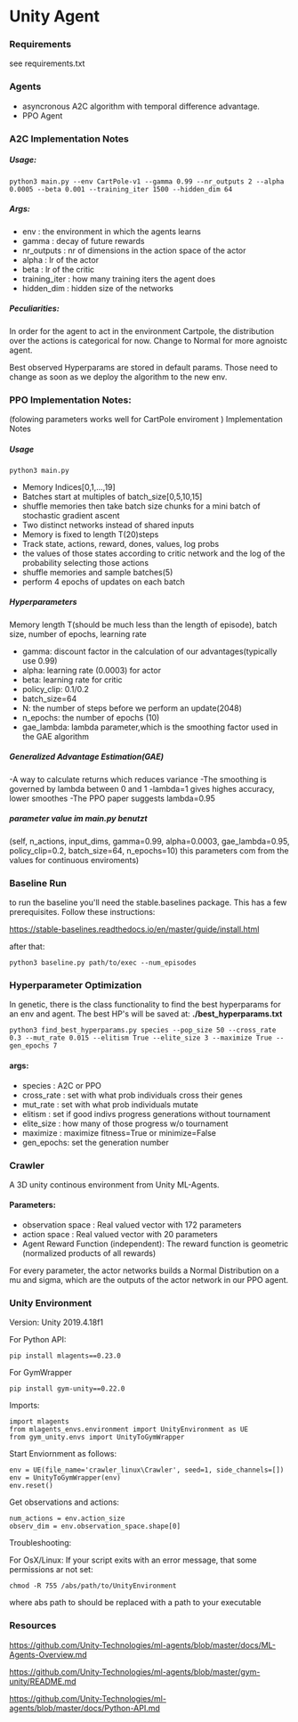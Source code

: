 # Unity Agent

### Requirements

see requirements.txt

### Agents

- asyncronous A2C algorithm with temporal difference advantage.
- PPO Agent

### A2C Implementation Notes

##### Usage:

```
python3 main.py --env CartPole-v1 --gamma 0.99 --nr_outputs 2 --alpha 0.0005 --beta 0.001 --training_iter 1500 --hidden_dim 64
```
##### Args:

- env : the environment in which the agents learns
- gamma : decay of future rewards
- nr_outputs : nr of dimensions in the action space of the actor
- alpha : lr of the actor
- beta : lr of the critic
- training_iter : how many training iters the agent does
- hidden_dim : hidden size of the networks

##### Peculiarities:

In order for the agent to act in the environment Cartpole, the distribution over the actions is categorical for now.
Change to Normal for more agnoistc agent.

Best observed Hyperparams are stored in default params. Those need to change as soon as we deploy the algorithm to the
new env.


### PPO Implementation Notes:
(folowing parameters works well for CartPole enviroment )
Implementation Notes

##### Usage

```
python3 main.py
```
- Memory Indices[0,1,...,19]
- Batches start at multiples of batch_size[0,5,10,15]
- shuffle memories then take batch size chunks for a mini batch of stochastic gradient ascent
- Two distinct networks instead of shared inputs
- Memory is fixed to length T(20)steps
- Track state, actions, reward, dones, values, log probs
 - the values of those states according to critic network and the log of the probability selecting those actions
 - shuffle memories and sample batches(5)
 - perform 4 epochs of updates on each batch

  ##### Hyperparameters

  Memory length T(should be much less than the length of episode), batch size, number of epochs, learning rate

  - gamma: discount factor in the calculation of our advantages(typically use 0.99)
  - alpha: learning rate (0.0003) for actor
  - beta: learning rate for critic
  - policy_clip: 0.1/0.2
  - batch_size=64
  - N: the number of steps before we perform an update(2048)
  - n_epochs: the number of epochs (10)
  - gae_lambda: lambda parameter,which is the smoothing factor used in the GAE algorithm

##### Generalized Advantage Estimation(GAE)
-A way to calculate returns which reduces variance
-The smoothing is governed by lambda between 0 and 1
-lambda=1 gives highes accuracy, lower smoothes
-The PPO paper suggests lambda=0.95
##### parameter value im main.py benutzt

  (self, n_actions, input_dims, gamma=0.99, alpha=0.0003, gae_lambda=0.95, policy_clip=0.2, batch_size=64, n_epochs=10)
  this parameters com from the values for continuous enviroments)

### Baseline Run

to run the baseline you'll need the stable.baselines package. This has a few prerequisites.
Follow these instructions:

https://stable-baselines.readthedocs.io/en/master/guide/install.html

after that:

```
python3 baseline.py path/to/exec --num_episodes 
```

### Hyperparameter Optimization

In genetic, there is the class functionality to find the best hyperparams for an env and agent.
The best HP's will be saved at: **./best_hyperparams.txt**

```
python3 find_best_hyperparams.py species --pop_size 50 --cross_rate 0.3 --mut_rate 0.015 --elitism True --elite_size 3 --maximize True --gen_epochs 7
```

#### args:

- species : A2C or PPO
- cross_rate : set with what prob individuals cross their genes
- mut_rate : set with what prob individuals mutate
- elitism : set if good indivs progress generations without tournament
- elite_size : how many of those progress w/o tournament
- maximize : maximize fitness=True or minimize=False
- gen_epochs: set the generation number

### Crawler

A 3D unity continous environment from Unity ML-Agents.

#### Parameters:

- observation space : Real valued vector with 172 parameters
- action space : Real valued vector with 20 parameters
- Agent Reward Function (independent): The reward function is geometric (normalized products of all rewards)


For every parameter, the actor networks builds a Normal Distribution on
a mu and sigma, which are the outputs of the actor network in our PPO agent.



### Unity Environment

Version: Unity 2019.4.18f1

For Python API:

```
pip install mlagents==0.23.0
```

For GymWrapper

```
pip install gym-unity==0.22.0
```

Imports:

```
import mlagents
from mlagents_envs.environment import UnityEnvironment as UE
from gym_unity.envs import UnityToGymWrapper
```

Start Enviornment as follows:

```
env = UE(file_name='crawler_linux\Crawler', seed=1, side_channels=[])
env = UnityToGymWrapper(env)
env.reset()
```

Get observations and actions:

```
num_actions = env.action_size
observ_dim = env.observation_space.shape[0]
```

Troubleshooting:

For OsX/Linux: If your script exits with an error message, that some permissions ar not set:

```
chmod -R 755 /abs/path/to/UnityEnvironment
```

where abs path to should be replaced with a path to your executable

### Resources

https://github.com/Unity-Technologies/ml-agents/blob/master/docs/ML-Agents-Overview.md

https://github.com/Unity-Technologies/ml-agents/blob/master/gym-unity/README.md

https://github.com/Unity-Technologies/ml-agents/blob/master/docs/Python-API.md